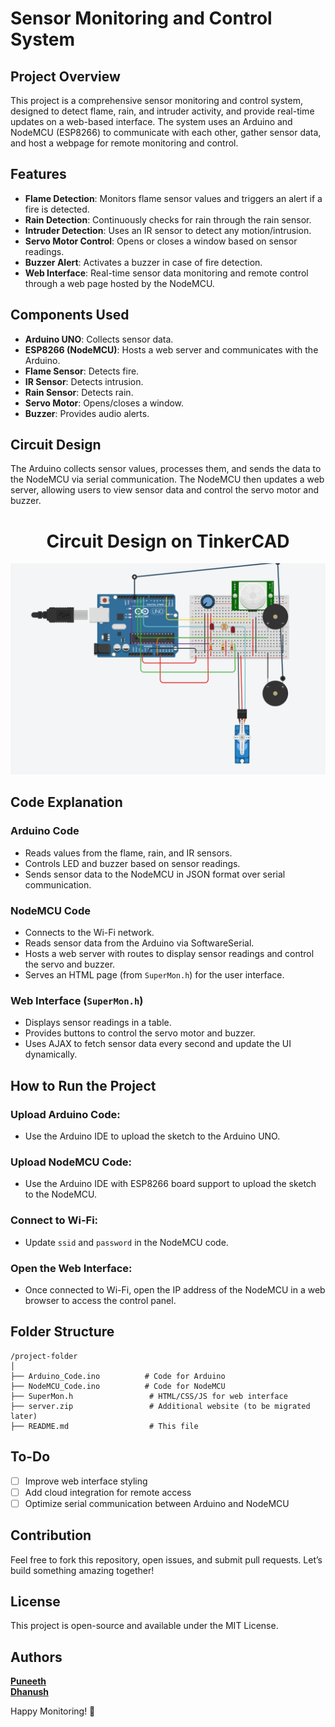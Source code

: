 # Sensor Monitoring and Control System

## Project Overview

This project is a comprehensive sensor monitoring and control system, designed to detect flame, rain, and intruder activity, and provide real-time updates on a web-based interface. The system uses an Arduino and NodeMCU (ESP8266) to communicate with each other, gather sensor data, and host a webpage for remote monitoring and control.

## Features

- **Flame Detection**: Monitors flame sensor values and triggers an alert if a fire is detected.
- **Rain Detection**: Continuously checks for rain through the rain sensor.
- **Intruder Detection**: Uses an IR sensor to detect any motion/intrusion.
- **Servo Motor Control**: Opens or closes a window based on sensor readings.
- **Buzzer Alert**: Activates a buzzer in case of fire detection.
- **Web Interface**: Real-time sensor data monitoring and remote control through a web page hosted by the NodeMCU.

## Components Used

- **Arduino UNO**: Collects sensor data.
- **ESP8266 (NodeMCU)**: Hosts a web server and communicates with the Arduino.
- **Flame Sensor**: Detects fire.
- **IR Sensor**: Detects intrusion.
- **Rain Sensor**: Detects rain.
- **Servo Motor**: Opens/closes a window.
- **Buzzer**: Provides audio alerts.

## Circuit Design

The Arduino collects sensor values, processes them, and sends the data to the NodeMCU via serial communication. The NodeMCU then updates a web server, allowing users to view sensor data and control the servo motor and buzzer.
<div align="center">
  <h1>Circuit Design on TinkerCAD</h1>
  <img alt="output" src="image.png" />
</div>


## Code Explanation

### Arduino Code

- Reads values from the flame, rain, and IR sensors.
- Controls LED and buzzer based on sensor readings.
- Sends sensor data to the NodeMCU in JSON format over serial communication.

### NodeMCU Code

- Connects to the Wi-Fi network.
- Reads sensor data from the Arduino via SoftwareSerial.
- Hosts a web server with routes to display sensor readings and control the servo and buzzer.
- Serves an HTML page (from `SuperMon.h`) for the user interface.

### Web Interface (`SuperMon.h`)

- Displays sensor readings in a table.
- Provides buttons to control the servo motor and buzzer.
- Uses AJAX to fetch sensor data every second and update the UI dynamically.

## How to Run the Project

### Upload Arduino Code:
- Use the Arduino IDE to upload the sketch to the Arduino UNO.

### Upload NodeMCU Code:
- Use the Arduino IDE with ESP8266 board support to upload the sketch to the NodeMCU.

### Connect to Wi-Fi:
- Update `ssid` and `password` in the NodeMCU code.

### Open the Web Interface:
- Once connected to Wi-Fi, open the IP address of the NodeMCU in a web browser to access the control panel.

## Folder Structure

```
/project-folder
│
├── Arduino_Code.ino          # Code for Arduino
├── NodeMCU_Code.ino          # Code for NodeMCU
├── SuperMon.h                 # HTML/CSS/JS for web interface
├── server.zip                 # Additional website (to be migrated later)
├── README.md                  # This file
```

## To-Do

- [ ] Improve web interface styling
- [ ] Add cloud integration for remote access
- [ ] Optimize serial communication between Arduino and NodeMCU

## Contribution

Feel free to fork this repository, open issues, and submit pull requests. Let’s build something amazing together!

## License

This project is open-source and available under the MIT License.

## Authors

**[Puneeth](https://github.com/puneethreddy592)** <br>
**[Dhanush](https://github.com/Dhanush0147)**

Happy Monitoring! 🚀
